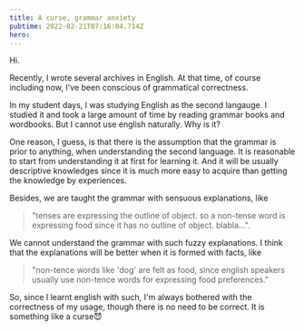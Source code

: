 ```yaml
---
title: A curse, grammar anxiety
pubtime: 2022-02-21T07:16:04.714Z
hero:
---
```


Hi.

Recently, I wrote several archives in English.
At that time, of course including now, I've been conscious of grammatical correctness.

In my student days, I was studying English as the second langauge.
I studied it and took a large amount of time by reading grammar books and wordbooks.
But I cannot use english naturally. Why is it?

One reason, I guess, is that there is the assumption that the grammar is prior to anything, when understanding the second language.
It is reasonable to start from understanding it at first for learning it.
And it will be usually descriptive knowledges since it is much more easy to acquire than getting the knowledge by experiences.

Besides, we are taught the grammar with sensuous explanations, like

> "tenses are expressing the outline of object. so a non-tense word is expressing food since it has no outline of object. blabla...".

We cannot understand the grammar with such fuzzy explanations.
I think that the explanations will be better when it is formed with facts, like

> "non-tence words like 'dog' are felt as food, since english speakers usually use non-tence words for expressing food preferences."

So, since I learnt english with such, I'm always bothered with the correctness of my usage, though there is no need to be correct.
It is something like a curse😈
